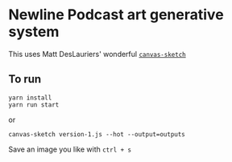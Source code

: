# Newline Podcast art generative system

This uses Matt DesLauriers' wonderful [`canvas-sketch`](https://github.com/mattdesl/canvas-sketch)

## To run

```
yarn install
yarn run start
```
or
```
canvas-sketch version-1.js --hot --output=outputs
```

Save an image you like with `ctrl + s`